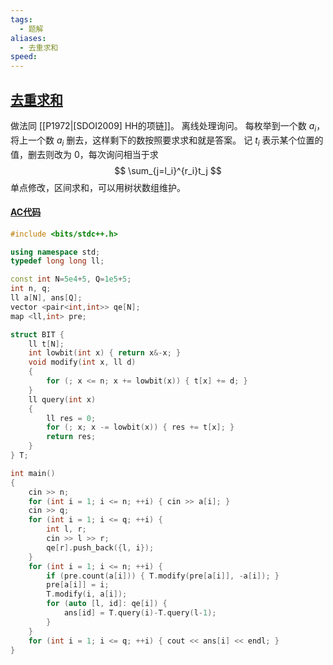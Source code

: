 ```yaml
---
tags:
  - 题解
aliases:
  - 去重求和
speed:
---
```

## [去重求和](https://iai.sh.cn/problem/351)

做法同 [[P1972|[SDOI2009] HH的项链]]。
离线处理询问。
每枚举到一个数 $a_i$，将上一个数 $a_i$ 删去，这样剩下的数按照要求求和就是答案。
记 $t_i$ 表示某个位置的值，删去则改为 $0$，每次询问相当于求
$$
\sum_{j=l_i}^{r_i}t_j
$$
单点修改，区间求和，可以用树状数组维护。

#### [AC代码](https://iai.sh.cn/submission/1386346)

```cpp
#include <bits/stdc++.h>

using namespace std;
typedef long long ll;

const int N=5e4+5, Q=1e5+5;
int n, q;
ll a[N], ans[Q];
vector <pair<int,int>> qe[N];
map <ll,int> pre;

struct BIT {
	ll t[N];
	int lowbit(int x) { return x&-x; }
	void modify(int x, ll d)
	{
		for (; x <= n; x += lowbit(x)) { t[x] += d; }
	}
	ll query(int x)
	{
		ll res = 0;
		for (; x; x -= lowbit(x)) { res += t[x]; }
		return res;
	}
} T;

int main()
{
	cin >> n;
	for (int i = 1; i <= n; ++i) { cin >> a[i]; }
	cin >> q;
	for (int i = 1; i <= q; ++i) {
		int l, r;
		cin >> l >> r;
		qe[r].push_back({l, i});
	}
	for (int i = 1; i <= n; ++i) {
		if (pre.count(a[i])) { T.modify(pre[a[i]], -a[i]); }
		pre[a[i]] = i;
		T.modify(i, a[i]);
		for (auto [l, id]: qe[i]) {
			ans[id] = T.query(i)-T.query(l-1);
		}
	}
	for (int i = 1; i <= q; ++i) { cout << ans[i] << endl; }
}
```
